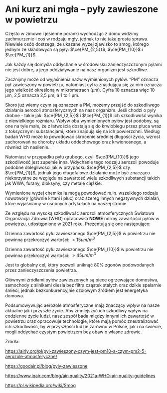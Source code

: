 # **Ani kurz ani mgła – pyły zawieszone w powietrzu**

Często w zimowe i jesienne poranki wychodząc z domu widzimy zachmurzenie i coś w rodzaju mgły, jednak to nie taka prosta sprawa. Niewiele osób dostzega, że ukazane wyżej zjawisko to smog, którego jednym ze składowych są pyły: $\ce{PM_{2,5}}$, $\ce{PM_{10}}$ i $\ce{PM_{1}}$.

Jak każdy się domyśla oddychanie w środowisku zanieczyszczonym pyłami nie jest dobre, a jego oddziaływanie na nasz organizm jest szkodliwe.

Zacznijmy może od wyjaśnienia nazw wymienionych pyłów. &#8220;PM&#8221; oznacza pył zawieszony w powietrzu, natomiast cyfra znajdująca się za nim oznacza jego wielkość określoną w mikrometrach (μm). Cyfra 10 oznacza więc 10 μm, 2,5 oznacza 2,5 μm, a 1 to 1 μm.

Skoro już wiemy czym są oznaczenia PM, możemy przejść do szkodliwego działania aerozoli atmosferycznych na nasz organizm. Jeśli chodzi o pyły drobne - takie jak: $\ce{PM_{2,5}}$ i $\ce{PM_{1}}$ ich szkodliwość wynika z niewielkiego rozmiaru. Wpływ obu wymienionych pyłów jest podobny, są one na tyle małe, że z łatwością dostają się do krwiobiegu przez płuca wraz z toksycznymi substancjami, które znajdują się na ich powierzchni. Według badań WHO może to powodować skrócenie średniej długości życia, wzrost zachorowań na choroby układu oddechowego oraz krwionośnego, a również ich nasilenie.

Natomiast w przypadku pyłu grubego, czyli $\ce{PM_{10}}$ jego szkodliwość jest zupełnie inna. Wdychanie tego rodzaju aerozoli powoduje podobne dolegliwości jak w przypadku $\ce{PM_{2,5}}$ czy $\ce{PM_{1}}$, jednak jego długofalowe działanie może być znacząco niekorzystne ze względu na zawartość wielu szkodliwych substancji takich jak WWA, furany, dioksyny, czy metale ciężkie.

Wymienione wyżej chemikalia mogą powodować m.in. wszelkiego rodzaju nowotwory (głównie krtani i płuc) oraz szereg innych negatywnych działań, które wyjaśniamy w osobnych artykułach na naszej stronie.

Ze względu na wysoką szkodliwość aerozoli atmosferycznych Światowa Organizacja Zdrowia (WHO) opracowała **NOWE** normy zawartości pyłów w powietrzu, udostępnione w 2021 roku. Prezentują się one następująco:

Dzienna zawartość pyłu zawieszonego $\ce{PM_{2,5}}$ w powietrzu nie powinna przekroczyć wartości: $>15μm/m^3$

Dzienna zawartość pyłu zawieszonego $\ce{PM_{10}}$ w powietrzu nie powinna przekroczyć wartości: $>45μm/m^3$

Jest to globalny cel, który pozwoli uniknąć 80% zgonów podowodanych przez zanieczyszczenia powietrza.

Głównymi źródłami pyłów zawieszonych są piece ogrzewające domostwa, samochody z silnikami diesla bez filtra cząstek stałych oraz dzikie spalarnie śmieci, jednak bezkonkurencyjnie czołowym źródłem jest energetyka domowa.

Podsumowywując aerozole atmosferyczne mają znaczący wpływ na nasze aktualne jak i przyszłe życie. Aby zmniejszyć ich szkodliwy wpływ na codzienne życie ludzi, nasz zespół bada między innymi ich zawartość w powietrzu oraz opracowuje technologie, które mają pomóc zneutralizować ich szkodliwość, by w przyszłości ludzie zarówno w Polsce, jak i na świecie, mogli oddychać czystym powietrzem bez obaw o własne zdrowie.

Źródła:

https://airly.org/pl/pyl-zawieszony-czym-jest-pm10-a-czym-pm2-5-aerozole-atmosferyczne/

https://goodair.pl/blog/pyly-zawieszone

https://www.iqair.com/blog/air-quality/2021a-WHO-air-quality-guidelines

https://pl.wikipedia.org/wiki/Smog

